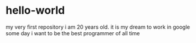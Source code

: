 # hello-world
my very first repository
i am 20 years old.
it is my dream to work in google some day
i want to be the best programmer of all time
